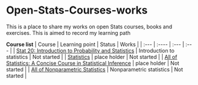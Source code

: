 # Open-Stats-Courses-works
This is a place to share my works on open Stats courses, books and exercises. This is aimed to record my learning path 

**Course list**
| Course      | Learning point | Status     | Works	|
| :---        | :----          | :---       | :---	|
| [Stat 20: Introduction to Probability and Statistics](https://www.stat20.org/)	|	Introduction to statistics	|	Not started	|
| [Statistics](https://www.amazon.com/Statistics-4th-David-Freedman/dp/0393929728)	|	place holder	|	Not started	|
| [All of Statistics: A Concise Course in Statistical Inference](https://www.amazon.com/All-Statistics-Statistical-Inference-Springer/dp/1441923225)	|	place holder	|	Not started	|
| [All of Nonparametric Statistics](https://www.amazon.com/All-Nonparametric-Statistics-Springer-Texts/dp/0387251456)	|	Nonparametric statistics	|	Not started	|
